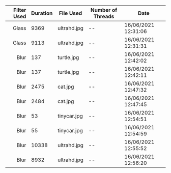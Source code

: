 | Filter Used | Duration | File Used| Number of Threads | Date |
| -----------------:| ---- |----------- |----------- | ---------- |
| Glass |9369 | ultrahd.jpg | -- | 16/06/2021 12:31:06 |
| Glass |9113 | ultrahd.jpg | -- | 16/06/2021 12:31:31 |
| Blur |137 | turtle.jpg | -- | 16/06/2021 12:42:02 |
| Blur |137 | turtle.jpg | -- | 16/06/2021 12:42:11 |
| Blur |2475 | cat.jpg | -- | 16/06/2021 12:47:32 |
| Blur |2484 | cat.jpg | -- | 16/06/2021 12:47:45 |
| Blur |53 | tinycar.jpg | -- | 16/06/2021 12:54:51 |
| Blur |55 | tinycar.jpg | -- | 16/06/2021 12:54:59 |
| Blur |10338 | ultrahd.jpg | -- | 16/06/2021 12:55:52 |
| Blur |8932 | ultrahd.jpg | -- | 16/06/2021 12:56:20 |